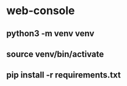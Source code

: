 # web-console

## python3 -m venv venv
## source venv/bin/activate
## pip install -r requirements.txt
